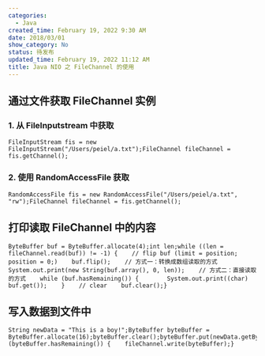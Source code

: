 ```yaml
---
categories:
  - Java
created_time: February 19, 2022 9:30 AM
date: 2018/03/01
show_category: No
status: 待发布
updated_time: February 19, 2022 11:12 AM
title: Java NIO 之 FileChannel 的使用
---
```



## 通过文件获取 FileChannel 实例

### 1. 从 FileInputstream 中获取

```
FileInputStream fis = new FileInputStream("/Users/peiel/a.txt");FileChannel fileChannel = fis.getChannel();
```

### 2. 使用 RandomAccessFile 获取

```
RandomAccessFile fis = new RandomAccessFile("/Users/peiel/a.txt", "rw");FileChannel fileChannel = fis.getChannel();
```

## 打印读取 FileChannel 中的内容

```
ByteBuffer buf = ByteBuffer.allocate(4);int len;while ((len = fileChannel.read(buf)) != -1) {    // flip buf (limit = position; position = 0;)    buf.flip();    // 方式一：转换成数组读取的方式    System.out.print(new String(buf.array(), 0, len));    // 方式二：直接读取的方式    while (buf.hasRemaining()) {        System.out.print((char) buf.get());    }    // clear    buf.clear();}
```

## 写入数据到文件中

```
String newData = "This is a boy!";ByteBuffer byteBuffer = ByteBuffer.allocate(16);byteBuffer.clear();byteBuffer.put(newData.getBytes());byteBuffer.flip();while (byteBuffer.hasRemaining()) {    fileChannel.write(byteBuffer);}
```